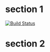 # section 1

[![Build Status](https://travis-ci.org/magician/wonders.svg?branch=master)](https://travis-ci.org/magician/wonders)

# section 2

[travis-ci-2]: https://travis-ci.org/magician/incompatible
